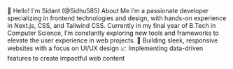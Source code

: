 👋 Hello! I'm Sidant (@Sidhu585)
About Me
I’m a passionate developer specializing in frontend technologies and design, with hands-on experience in Next.js, CSS, and Tailwind CSS. Currently in my final year of B.Tech in Computer Science, I’m constantly exploring new tools and frameworks to elevate the user experience in web projects.
🚀 Building sleek, responsive websites with a focus on UI/UX design
📈 Implementing data-driven features to create impactful web content
<!---
Sidhu585/Sidhu585 is a ✨ special ✨ repository because its `README.md` (this file) appears on your GitHub profile.
You can click the Preview link to take a look at your changes.
--->
